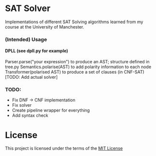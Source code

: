 # SAT Solver

Implementations of different SAT Solving algorithms learned from my course at the University of Manchester.


### (Intended) Usage

#### DPLL (see dpll.py for example)
Parser.parse("your expression") to produce an AST; structure defined in tree.py
Semantics.polarise(AST) to add polarity information to each node
Transformer(polarised AST) to produce a set of clauses (in CNF-SAT)
[TODO: Add actual solver]

### TODO:
- Fix DNF -> CNF implementation
- Fix solver
- Create pipeline wrapper for everything
- Add syntax check

# License

This project is licensed under the terms of the [MIT License](LICENSE.md)
